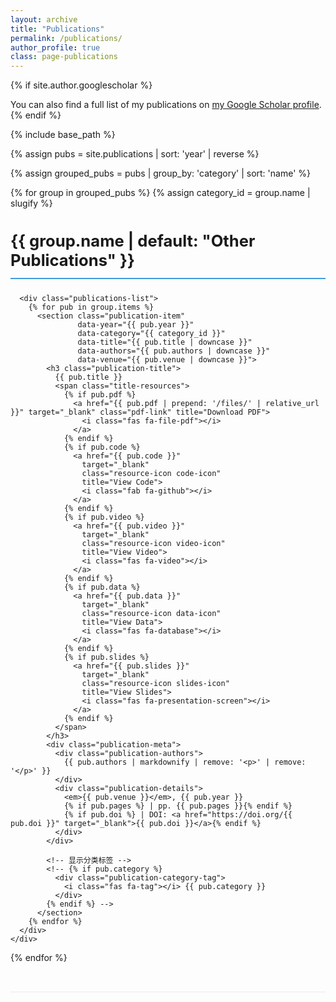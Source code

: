 ```yaml
---
layout: archive
title: "Publications"
permalink: /publications/
author_profile: true
class: page-publications  
---
```


{% if site.author.googlescholar %}
  <div class="wordwrap">You can also find a full list of my publications on <a href="{{site.author.googlescholar}}">my Google Scholar profile</a>.</div>
{% endif %}

{% include base_path %}

{% assign pubs = site.publications | sort: 'year' | reverse %}



<div class="publications-page">
  <!-- 按类别分组的出版物列表 -->
  {% assign grouped_pubs = pubs | group_by: 'category' | sort: 'name' %}
  
  {% for group in grouped_pubs %}
    {% assign category_id = group.name | slugify %}
    <div class="publication-category" id="category-{{ category_id }}">
      <h2 class="category-title">
        {{ group.name | default: "Other Publications" }}
        <!-- <span class="publication-count">({{ group.size }})</span> -->
      </h2>
      
      <div class="publications-list">
        {% for pub in group.items %}
          <section class="publication-item" 
                   data-year="{{ pub.year }}" 
                   data-category="{{ category_id }}"
                   data-title="{{ pub.title | downcase }}"
                   data-authors="{{ pub.authors | downcase }}"
                   data-venue="{{ pub.venue | downcase }}">
            <h3 class="publication-title">
              {{ pub.title }}
              <span class="title-resources">
                {% if pub.pdf %}
                  <a href="{{ pub.pdf | prepend: '/files/' | relative_url }}" target="_blank" class="pdf-link" title="Download PDF">
                    <i class="fas fa-file-pdf"></i>
                  </a>
                {% endif %}
                {% if pub.code %}
                  <a href="{{ pub.code }}" 
                    target="_blank" 
                    class="resource-icon code-icon" 
                    title="View Code">
                    <i class="fab fa-github"></i>
                  </a>
                {% endif %}
                {% if pub.video %}
                  <a href="{{ pub.video }}" 
                    target="_blank" 
                    class="resource-icon video-icon" 
                    title="View Video">
                    <i class="fas fa-video"></i>
                  </a>
                {% endif %}
                {% if pub.data %}
                  <a href="{{ pub.data }}" 
                    target="_blank" 
                    class="resource-icon data-icon" 
                    title="View Data">
                    <i class="fas fa-database"></i>
                  </a>
                {% endif %}
                {% if pub.slides %}
                  <a href="{{ pub.slides }}" 
                    target="_blank" 
                    class="resource-icon slides-icon" 
                    title="View Slides">
                    <i class="fas fa-presentation-screen"></i>
                  </a>
                {% endif %}
              </span>
            </h3>
            <div class="publication-meta">
              <div class="publication-authors">
                {{ pub.authors | markdownify | remove: '<p>' | remove: '</p>' }}
              </div>
              <div class="publication-details">
                <em>{{ pub.venue }}</em>, {{ pub.year }}
                {% if pub.pages %} | pp. {{ pub.pages }}{% endif %}
                {% if pub.doi %} | DOI: <a href="https://doi.org/{{ pub.doi }}" target="_blank">{{ pub.doi }}</a>{% endif %}
              </div>
            </div>
            
            <!-- 显示分类标签 -->
            <!-- {% if pub.category %}
              <div class="publication-category-tag">
                <i class="fas fa-tag"></i> {{ pub.category }}
              </div>
            {% endif %} -->
          </section>
        {% endfor %}
      </div>
    </div>
  {% endfor %}
</div>

<!-- 分类过滤器和搜索框 -->
<!-- <div class="publications-toolbar">
  <div class="search-box">
    <i class="fas fa-search"></i>
    <input type="text" id="publication-search" placeholder="Search publications...">
  </div>
  <div class="category-filters">
    <span class="filter-label">Filter by Category:</span>
    <div class="category-buttons">
      <button class="category-btn active" data-category="all">All Publications</button>
      {% assign categories = pubs | map: 'category' | uniq | compact | sort %}
      {% for cat in categories %}
        <button class="category-btn" data-category="{{ cat | slugify }}">{{ cat }}</button>
      {% endfor %}
    </div>
  </div>
</div> -->

<!-- 分类和搜索功能脚本 -->
<!-- <script>
document.addEventListener('DOMContentLoaded', function() {
  // 分类过滤功能
  const categoryButtons = document.querySelectorAll('.category-btn');
  const publicationItems = document.querySelectorAll('.publication-item');
  const publicationCategories = document.querySelectorAll('.publication-category');
  
  categoryButtons.forEach(button => {
    button.addEventListener('click', function() {
      // 更新按钮状态
      categoryButtons.forEach(btn => btn.classList.remove('active'));
      this.classList.add('active');
      
      const category = this.dataset.category;
      
      // 显示/隐藏出版物
      publicationItems.forEach(item => {
        if (category === 'all' || item.dataset.category === category) {
          item.style.display = 'block';
        } else {
          item.style.display = 'none';
        }
      });
      
      // 显示/隐藏分类标题
      publicationCategories.forEach(cat => {
        if (category === 'all') {
          cat.style.display = 'block';
        } else {
          const catId = cat.id.replace('category-', '');
          if (catId === category) {
            cat.style.display = 'block';
          } else {
            cat.style.display = 'none';
          }
        }
      });
    });
  });
  
  // 搜索功能
  const searchInput = document.getElementById('publication-search');
  
  searchInput.addEventListener('input', function() {
    const searchTerm = this.value.toLowerCase().trim();
    
    publicationItems.forEach(item => {
      const title = item.dataset.title;
      const authors = item.dataset.authors;
      const venue = item.dataset.venue;
      
      if (searchTerm === '' || 
          title.includes(searchTerm) || 
          authors.includes(searchTerm) || 
          venue.includes(searchTerm)) {
        item.style.display = 'block';
      } else {
        item.style.display = 'none';
      }
    });
  });
  
  // 初始显示所有出版物
  publicationItems.forEach(item => item.style.display = 'block');
});
</script> -->

<style>
/* ================= 分类工具栏 ================= */
.publications-toolbar {
  margin: 2rem 0;
  padding: 1.5rem;
  background: #f8f9fa;
  border-radius: 12px;
  display: flex;
  flex-wrap: wrap;
  gap: 1.5rem;
  align-items: center;
  border: 1px solid #e2e8f0;
}

.category-filters {
  flex: 1;
  min-width: 100%;
}

.filter-label {
  font-weight: 600;
  margin-right: 1rem;
  color: #2d3748;
}

.category-buttons {
  display: flex;
  flex-wrap: wrap;
  gap: 0.8rem;
  margin-top: 0.8rem;
}

.category-btn {
  padding: 0.6rem 1.2rem;
  border: 1px solid #e2e8f0;
  border-radius: 50px;
  background: #fff;
  cursor: pointer;
  font-size: 0.9rem;
  transition: all 0.2s;
  box-shadow: 0 1px 3px rgba(0,0,0,0.05);
  
  &.active, &:hover {
    background: #4299e1;
    color: white;
    border-color: #4299e1;
    box-shadow: 0 2px 5px rgba(66, 153, 225, 0.3);
  }
}

.search-box {
  flex: 1;
  min-width: 300px;
  position: relative;
  
  input {
    width: 100%;
    padding: 0.8rem 1rem 0.8rem 40px;
    border: 1px solid #e2e8f0;
    border-radius: 30px;
    font-size: 1rem;
    transition: all 0.3s;
    
    &:focus {
      outline: none;
      border-color: #4299e1;
      box-shadow: 0 0 0 3px rgba(66, 153, 225, 0.2);
    }
  }
  
  .fa-search {
    position: absolute;
    left: 15px;
    top: 50%;
    transform: translateY(-50%);
    color: #a0aec0;
  }
}

/* ================= 分类标题 ================= */
.publication-category {
  margin-bottom: 3rem;
  padding-bottom: 2rem;
  border-bottom: 1px solid #eaeaea;
}

.category-title {
  font-size: 1.6rem;
  margin-bottom: 1.5rem;
  padding-bottom: 0.8rem;
  border-bottom: 2px solid #4299e1;
  display: flex;
  align-items: center;
}

.publication-count {
  font-size: 1rem;
  background: #4299e1;
  color: white;
  border-radius: 20px;
  padding: 0.2rem 0.8rem;
  margin-left: 1rem;
  font-weight: normal;
}

/* ================= 分类标签 ================= */
.publication-category-tag {
  display: inline-flex;
  align-items: center;
  margin-top: 0.8rem;
  padding: 0.4rem 0.8rem;
  background-color: #f0f7ff;
  border-radius: 50px;
  color: #2b6cb0;
  font-size: 0.85rem;
  border: 1px solid #c3dafe;
  
  i {
    margin-right: 0.4rem;
    color: #4299e1;
  }
}

/* ================= 响应式设计 ================= */
@media (max-width: 768px) {
  .publications-toolbar {
    flex-direction: column;
    align-items: stretch;
    gap: 1.5rem;
  }
  
  .category-buttons {
    justify-content: center;
  }
  
  .search-box {
    min-width: 100%;
  }
}

@media (max-width: 480px) {
  .category-buttons {
    gap: 0.5rem;
  }
  
  .category-btn {
    padding: 0.5rem 1rem;
    font-size: 0.85rem;
  }
  
  .category-title {
    font-size: 1.4rem;
    flex-direction: column;
    align-items: flex-start;
  }
  
  .publication-count {
    margin-left: 0;
    margin-top: 0.5rem;
  }
}

/* ================= 资源图标样式 ================= */
.title-resources {
  display: inline-flex;
  gap: 0.6rem;
  margin-left: 0.8rem;
}

.resource-icon {
  display: inline-flex;
  align-items: center;
  justify-content: center;
  width: 24px;
  height: 24px;
  border-radius: 50%;
  color: white !important;
  font-size: 0.9rem;
  transition: all 0.2s ease;
  opacity: 0.8;
  text-decoration: none !important;
  position: relative;
  
  &:hover {
    opacity: 1;
    transform: scale(1.1);
  }
  
  // 悬停提示
  &::after {
    content: attr(title);
    position: absolute;
    bottom: -28px;
    left: 50%;
    transform: translateX(-50%);
    background: rgba(0, 0, 0, 0.85);
    color: white;
    padding: 4px 8px;
    border-radius: 4px;
    font-size: 0.75rem;
    white-space: nowrap;
    opacity: 0;
    visibility: hidden;
    transition: opacity 0.2s;
    z-index: 100;
    pointer-events: none;
  }
  
  &:hover::after {
    opacity: 1;
    visibility: visible;
  }
}

/* 特定图标样式 */
.pdf-link { 
  background-color: #e53e3e; 
  &:hover { background-color: #c53030; }
}
.code-icon { 
  background-color: #2d3748; 
  &:hover { background-color: #1a202c; }
}
.video-icon { 
  background-color: #805ad5; 
  &:hover { background-color: #6b46c1; }
}
.data-icon { 
  background-color: #3182ce; 
  &:hover { background-color: #2b6cb0; }
}
.slides-icon { 
  background-color: #38a169; 
  &:hover { background-color: #2f855a; }
}
</style>